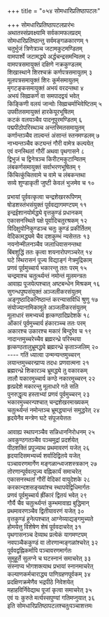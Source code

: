 +++
title = "०५४ सोमधारिप्रतिष्ठापटलः"

+++
सोमधारिप्रतिष्ठापटलप्रारंभः    
अथातस्संप्रवक्ष्यामि सर्वकामफलप्रदम्  
सोमधारिप्रतिष्ठान्तु सर्वमङ्गळकारणम्  १  
चतुर्भुजं त्रिणेत्रञ्च जटामकुटमण्डितम्  
वामपार्श्वे जटामद्ध्ये अर्द्धचन्द्रसमन्वितम्  २  
वामपत्रसमायुक्तं दक्षिणे नक्रकुण्डलम्  
शिखास्थाने शिरश्चक्रं कर्णपत्रसमायुतम्  ३  
मूलपत्रसमायुक्तं शिरः कूर्मसमायुतम्  
मृगटङ्कसमायुक्तं अभयं वरदन्तथा  ४  
अभयं सिह्मकर्णं वा समपादद्वयं भवेत्  
किङ्किणी वलयं जान्वोः सिह्मचर्माभिवेष्टितम्  ५  
उपवीतसमायुक्तं हारकेयूरभूषितम्  
कटकं वलयञ्चैव पादनूपुरमण्डितम्  ६  
पद्मपीठोपरिस्थञ्च अन्तस्मितसमायुतम्  
कर्णान्तञ्चैव ताल्वन्तं अंसान्तं स्तनमण्डलम्  ७  
नाभ्यन्तञ्चैव कट्यन्तं गौरी वामेत्र कल्पयेत्  
एवं वनस्थितां गौरीं अथवा पृथगासने  ८  
द्विभुजं च द्विनेत्रञ्च किरीटमकुटान्वितम्  
लंबकर्णसमायुक्तं सर्वाभरणभूषितम्  ९  
किंचित्कुंचितवामे च वामे च लंबकन्तथा  
सव्ये शुण्डाकृती जुष्टी केवलं भुजमेव च  १०  

प्रभायां पूर्ववत्कृत्वा चन्द्रशेखररूपिणम्    
षोडशस्तंभसंयुक्तं पूर्ववद्यागमण्टपम्  ११  
इन्द्रईशानयोर्मद्ध्ये वृत्तकुण्डं प्रधानकम्  
एकासनस्थिते पक्षे पूर्वादिचतुरश्रकम्  १२  
विदिक्षुयोनिकुण्डञ्च चतुः कुण्डं प्रकीर्तितम्  
वेदिकामद्ध्यमे चैव दशकुम्भं न्यसेत्ततः  १३  
नयनोन्मीलनञ्चैव जलाधिवासनन्तथा  
बिंबशुद्धिं ततः कृत्वा शयनारोपणञ्चरेत्  १४  
घटे स्थिरासनं पूज्य विद्याङ्गं नेत्रमुद्रिकाम्  
प्रणवं पूर्वमुच्चार्य भकारन्तु ततः परम्  १५  
चन्द्रमाश्च चतुर्त्थ्यन्तं नमोन्तं मूलमन्त्रतः  
आवाह्य पूजयेत्पश्चात् अष्टबन्धेन मिश्रकम्  १६  
सुगन्धपुष्पसंयुक्तं अञ्जलीकरसंयुतम्  
अङ्गुष्ठादिकनिष्ठान्तं करन्यासविधिं श्रुणु  १७  
संयोज्यानामिकामूले अञ्जलीकरसंयुतम्  
मूलाधारं समभ्यर्च्य हृत्कण्ठादिप्रदेशके  १८  
ओंकारं पूर्वमुच्चार्य हंकारञ्च्च ततः परम्  
अकारश्च उकारश्च मकारं बिन्दुरेव च  १९  
नादान्तमुच्चरेच्चैव ब्रह्मरन्ध्रे परिस्थया  
हृत्कण्ठतालुभ्रूमद्ध्ये ब्रह्मरन्ध्रे कृताञ्जलिम्  २०  
---- गतिं ध्यात्वा उन्मन्यन्तमुच्चरन्  
लयान्तमुच्चरन्प्राप्य तदधः प्रणवात्मना  २१  
ब्रह्मरन्ध्रे शिकारञ्च भ्रूमद्ध्ये तु वकारकम्  
तालौ यकारमुच्चार्य कण्ठे नकारमुच्चरन्  २२  
हृत्प्रदेशे मकारन्तु मूलाधारे गते सति  
पुनरुद्धृत्य हस्ताभ्यां प्रणवं पूर्वमुच्चरन्  २३  
भकारमुच्चरन्पश्चात् चन्द्रशेखरमाख्यकम्  
चतुर्त्थ्यन्तं नमोन्तञ्च भ्रूमद्ध्यान्तं समुद्धरेत्  २४  
हृदयेनैव मन्त्रेण घटे संपूजयेत्ततः  

आवाह्य स्थापनञ्चैव सन्निधाननिरोधनम्  २५  
अवकुण्ठगतञ्चैव पञ्चमुद्रां प्रदर्शयेत्  
पीठशक्तिं प्रपूज्याथ प्रथमावरणं यजेत्  २६  
हृदयादिसमभ्यर्च्य शर्वादिद्वितये यजेत्  
पञ्चावरणमार्गेण मङ्गळान्ध्वजशस्त्रकान्  २७  
तोरणान्पूर्ववत्पूज्य वह्निकार्यं समाचरेत्  
एकासनस्थतां गौरीं वेदिकां वायुदेशके  २८  
करकान्दशसङ्ख्यांश्च स्थापयेद्विधिमार्गतः  
प्रणवं पूर्वमुच्चार्य ह्रींकारं द्वितयं भवेत्  २९  
गौर्यै चैव चतुर्त्थ्यन्तं कुम्भमावाह्य बुद्धिमान्  
प्रथमावरणञ्चैव द्वितीयावरणं यजेत्  ३०  
वृत्तकुण्डं हुनेत्पश्चात् आग्नेय्याद्यङ्गमुच्यते  
होमयेत्तु विशेषेण शेषं पूर्ववदाचरेत्  ३१  
पृथगासनञ्च देव्याथ प्रत्येकं यागमण्टपम्  
नवपञ्चैककुण्डं वा तोरणान्मङ्गळांश्चरेत्  ३२  
पूर्ववद्वह्निकर्मापि पञ्चावरणमार्गतः  
सुमुहूर्ते सुलग्ने च घटस्नानं समाचरेत्  ३३  
संस्नाप्य भोगशक्त्याथ प्रभायां स्नानमाचरेत्  
कल्याणकर्मचाराद्ध्य पाणिग्रहणपूर्वकम्  ३४  
प्रदक्षिणक्रमेणैव भद्रपीठे निवेशयेत्  
महाहविर्निवेद्याथ पूजां कृत्वा समाचरेत्  ३५  
एवं यः कुरुते मर्त्यस्सपुण्यां गतिमप्नुयात्  ३६  
इति सोमधारिप्रतिष्ठापटलश्चतुःपञ्चाशत्तमः  
